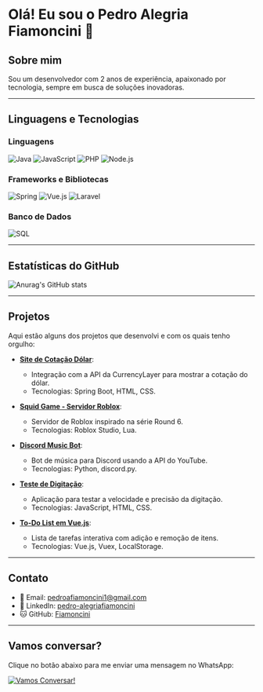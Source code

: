 # Olá! Eu sou o Pedro Alegria Fiamoncini 👋

## Sobre mim
Sou um desenvolvedor com 2 anos de experiência, apaixonado por tecnologia, sempre em busca de soluções inovadoras.

---

## Linguagens e Tecnologias

### Linguagens

![Java](https://img.shields.io/badge/Java-ED8B00?style=for-the-badge&logo=openjdk&logoColor=white)
![JavaScript](https://img.shields.io/badge/JavaScript-F7DF1E?style=for-the-badge&logo=javascript&logoColor=black)
![PHP](https://img.shields.io/badge/PHP-777BB4?style=for-the-badge&logo=php&logoColor=white)
![Node.js](https://img.shields.io/badge/Node.js-43853D?style=for-the-badge&logo=node.js&logoColor=white)

### Frameworks e Bibliotecas

![Spring](https://img.shields.io/badge/Spring-6DB33F?style=for-the-badge&logo=spring&logoColor=white)
![Vue.js](https://img.shields.io/badge/Vue.js-4FC08D?style=for-the-badge&logo=vue.js&logoColor=white)
![Laravel](https://img.shields.io/badge/Laravel-FF2D20?style=for-the-badge&logo=laravel&logoColor=white)

### Banco de Dados

![SQL](https://img.shields.io/badge/SQL-4479A1?style=for-the-badge&logo=postgresql&logoColor=white)

---

## Estatísticas do GitHub

![Anurag's GitHub stats](https://github-readme-stats.vercel.app/api?username=Fiamoncini&show_icons=true&theme=dark)

---

## Projetos

Aqui estão alguns dos projetos que desenvolvi e com os quais tenho orgulho:

- **[Site de Cotação Dólar](https://github.com/Fiamoncini/SiteCotacao)**: 
  - Integração com a API da CurrencyLayer para mostrar a cotação do dólar.
  - Tecnologias: Spring Boot, HTML, CSS.
  
- **[Squid Game - Servidor Roblox](https://github.com/Fiamoncini/SquidGameRoblox)**: 
  - Servidor de Roblox inspirado na série Round 6.
  - Tecnologias: Roblox Studio, Lua.
  
- **[Discord Music Bot](https://github.com/Fiamoncini/Fiamoncini-BOT)**: 
  - Bot de música para Discord usando a API do YouTube.
  - Tecnologias: Python, discord.py.

- **[Teste de Digitação](https://github.com/Fiamoncini/Teste-de-Digitacao)**: 
  - Aplicação para testar a velocidade e precisão da digitação.
  - Tecnologias: JavaScript, HTML, CSS.

- **[To-Do List em Vue.js](https://github.com/Fiamoncini/To-Do-List-Vue.js)**:
  - Lista de tarefas interativa com adição e remoção de itens.
  - Tecnologias: Vue.js, Vuex, LocalStorage.

---

## Contato

- 📧 Email: [pedroafiamoncini1@gmail.com](mailto:pedroafiamoncini1@gmail.com)
- 🔗 LinkedIn: [pedro-alegriafiamoncini](https://www.linkedin.com/in/pedro-alegriafiamoncini/)
- 🐱 GitHub: [Fiamoncini](https://github.com/Fiamoncini)

---

## Vamos conversar?

Clique no botão abaixo para me enviar uma mensagem no WhatsApp:

[![Vamos Conversar!](https://img.shields.io/badge/Let's_Chat-25D366?style=for-the-badge&logo=whatsapp&logoColor=white)](https://wa.me/5547999975934)
